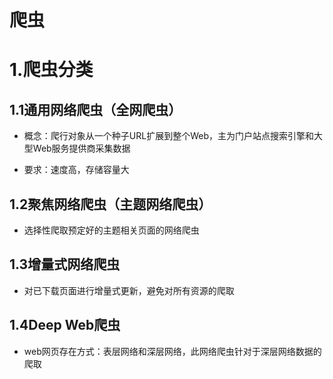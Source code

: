 # 爬虫

# 1.爬虫分类

## 1.1通用网络爬虫（全网爬虫）

- 概念：爬行对象从一个种子URL扩展到整个Web，主为门户站点搜索引擎和大型Web服务提供商采集数据

- 要求：速度高，存储容量大

## 1.2聚焦网络爬虫（主题网络爬虫）

- 选择性爬取预定好的主题相关页面的网络爬虫

## 1.3增量式网络爬虫

- 对已下载页面进行增量式更新，避免对所有资源的爬取

## 1.4Deep Web爬虫

- web网页存在方式：表层网络和深层网络，此网络爬虫针对于深层网络数据的爬取